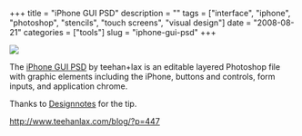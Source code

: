 +++
title = "iPhone GUI PSD"
description = ""
tags = ["interface", "iphone", "photoshop", "stencils", "touch screens", "visual design"]
date = "2008-08-21"
categories = ["tools"]
slug = "iphone-gui-psd"
+++


<div class="tool-screenshot mb1"><a href="http://www.teehanlax.com/blog/?p=447"><img id="bluga-thumbnail-2662" class="bluga-thumbnail custom" src="//konigi.com/media/bluga/
wt522fa02ea5e6b_custom.jpg"/></a></div><p>The <a href="http://www.teehanlax.com/blog/?p=447">iPhone GUI PSD</a> by teehan+lax is an editable layered Photoshop file with graphic elements including the iPhone, buttons and controls, form inputs, and application chrome. </p>
<p>Thanks to <a href="http://designnotes.info/">Designnotes</a> for the tip.</p>
  
<p><a href="http://www.teehanlax.com/blog/?p=447">http://www.teehanlax.com/blog/?p=447</a></p>
      
